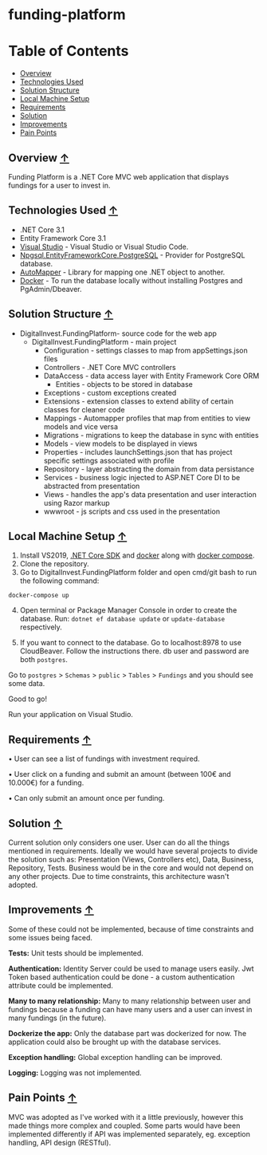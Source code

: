 ﻿

# funding-platform

# Table of Contents
* [Overview](#Overview)
* [Technologies Used](#Technologies-Used)
* [Solution Structure](#Solution-Structure)
* [Local Machine Setup](#Local-Machine-Setup)
* [Requirements](#Requirements)
* [Solution](#Solution)
* [Improvements](#Improvements)
* [Pain Points](#Pain-Points)


## Overview [↑](#table-of-contents)

Funding Platform is a .NET Core MVC web application that displays fundings for a user to invest in. 

## Technologies Used [↑](#table-of-contents)
- .NET Core 3.1 
- Entity Framework Core 3.1 
- [Visual Studio](https://visualstudio.microsoft.com/downloads/) - Visual Studio or Visual Studio Code.
- [Npgsql.EntityFrameworkCore.PostgreSQL](https://github.com/npgsql/Npgsql.EntityFrameworkCore.PostgreSQL) - Provider for PostgreSQL database.
- [AutoMapper](https://automapper.org/) - Library for mapping one .NET object to another.
- [Docker](https://docs.docker.com/) - To run the database locally without installing Postgres and PgAdmin/Dbeaver.

## Solution Structure [↑](#table-of-contents)
- DigitalInvest.FundingPlatform- source code for the web app
  - DigitalInvest.FundingPlatform - main project
    - Configuration - settings classes to map from appSettings.json files 
    - Controllers - .NET Core MVC controllers 
    - DataAccess - data access layer with Entity Framework Core ORM
      - Entities - objects to be stored in database
    - Exceptions - custom exceptions created 
    - Extensions - extension classes to extend ability of certain classes for cleaner code 
    - Mappings - Automapper profiles that map from entities to view models and vice versa
    - Migrations - migrations to keep the database in sync with entities
    - Models - view models to be displayed in views 
    - Properties - includes launchSettings.json that has project specific settings associated with profile
    - Repository - layer abstracting the domain from data persistance 
    - Services - business logic injected to ASP.NET Core DI to be abstracted from presentation 
    - Views - handles the app's data presentation and user interaction using Razor markup
    - wwwroot - js scripts and css used in the presentation
  

## Local Machine Setup [↑](#table-of-contents)

1. Install VS2019, [.NET Core SDK](https://dotnet.microsoft.com/download/dotnet/3.1) and [docker](https://docs.docker.com/engine/install/) along with [docker compose](https://docs.docker.com/get-started/08_using_compose/).
2. Clone the repository. 
3. Go to DigitalInvest.FundingPlatform folder and open cmd/git bash to run the following command: 

`docker-compose up`

4. Open terminal or Package Manager Console in order to create the database. Run:
`dotnet ef database update` or `update-database` respectively.

5. If you want to connect to the database. Go to localhost:8978 to use CloudBeaver. Follow the instructions there.
db user and password are both `postgres`.

Go to `postgres` > `Schemas` > `public` > `Tables` > `Fundings` and you should see some data.

Good to go! 

Run your application on Visual Studio. 

## Requirements [↑](#table-of-contents)
•	User can see a list of fundings with investment required.

•	User click on a funding and submit an amount (between 100€ and 10.000€) for a funding.

•	Can only submit an amount once per funding.

## Solution [↑](#table-of-contents)

Current solution only considers one user. User can do all the things mentioned in requirements.
Ideally we would have several projects to divide the solution such as: Presentation (Views, Controllers etc), Data, Business, Repository, Tests. Business would be in the core and would not depend on any other projects. 
Due to time constraints, this architecture wasn't adopted.

## Improvements [↑](#table-of-contents)

Some of these could not be implemented, because of time constraints and some issues being faced. 

**Tests:** 
Unit tests should be implemented. 

**Authentication:**
Identity Server could be used to manage users easily. Jwt Token based authentication could be done - a custom authentication attribute could be implemented. 

**Many to many relationship:**
Many to many relationship between user and fundings because a funding can have many users and a user can invest in many fundings (in the future).

**Dockerize the app:**
Only the database part was dockerized for now. The application could also be brought up with the database services.

**Exception handling:** 
Global exception handling can be improved.

**Logging:** 
Logging was not implemented.

## Pain Points [↑](#table-of-contents)

MVC was adopted as I've worked with it a little previously, however this made things more complex and coupled. Some parts would have been implemented differently if API was implemented separately, eg. exception handling, API design (RESTful).   
